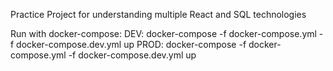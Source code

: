 Practice Project for understanding multiple React and SQL technologies

Run with docker-compose:
DEV: docker-compose -f docker-compose.yml -f docker-compose.dev.yml up
PROD: docker-compose -f docker-compose.yml -f docker-compose.dev.yml up
